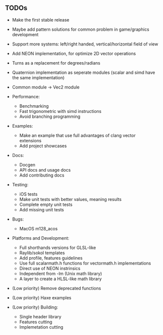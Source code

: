 ## TODOs
- Make the first stable release
- Maybe add pattern solutions for common problem in game/graphics development
- Support more systems: left/right handed, vertical/horizontal field of view
- Add NEON implementation, for optimize 2D vector operations
- Turns as a replacement for degrees/radians
- Quaternion implementation as seperate modules (scalar and simd have the same implementation)
- Common module -> Vec2 module

- Performance:
    - Benchmarking
    - Fast trigonometric with simd instructions
    - Avoid branching programming

- Examples:
    - Make an example that use full advantages of clang vector extensions
    - Add project showcases

- Docs:
    - Docgen
    - API docs and usage docs
    - Add contributing docs

- Testing:
    - iOS tests
    - Make unit tests with better values, meaning results
    - Complete empty unit tests
    - Add missing unit tests

- Bugs:
    - MacOS m128_acos

- Platforms and Development:
    - Full shorthands versions for GLSL-like
    - Raylib/sokol templates
    - Add profile, features guidelines
    - Use full scalarmath.h functions for vectormath.h implementations
    - Direct use of NEON instrinsics
    - Independent from -lm (Unix math library)
    - A layer to create a HLSL-like math library


- (Low priority) Remove deprecated functions

- (Low priority) Haxe examples

- (Low priority) Building:
    - Single header library
    - Features cutting
    - Implemetation cutting